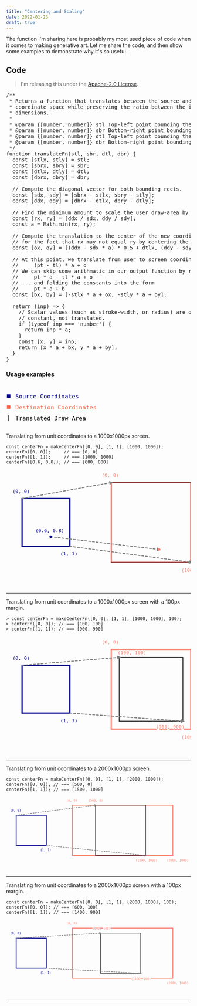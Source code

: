 ```yaml
---
title: "Centering and Scaling"
date: 2022-01-23
draft: true 
---
```


The function I'm sharing here is probably my most used piece of code when it
comes to making generative art. Let me share the code, and then show some
examples to demonstrate why it's so useful.

## Code

> I'm releasing this under the 
> [Apache-2.0 License](https://www.apache.org/licenses/LICENSE-2.0). 

<pre class="hl"><span class="hl com">/**</span>
<span class="hl com"> * Returns a function that translates between the source and destination</span>
<span class="hl com"> * coordinate space while preserving the ratio between the input x &amp; y</span>
<span class="hl com"> * dimensions.</span>
<span class="hl com"> *</span>
<span class="hl com"> * &#64;param {[number, number]} stl Top-left point bounding the source.</span>
<span class="hl com"> * &#64;param {[number, number]} sbr Bottom-right point bounding the source.</span>
<span class="hl com"> * &#64;param {[number, number]} dtl Top-left point bounding the destination.</span>
<span class="hl com"> * &#64;param {[number, number]} dbr Bottom-right point bounding the destination.</span>
<span class="hl com"> */</span>
<span class="hl kwa">function</span> <span class="hl kwd">translateFn</span><span class="hl opt">(</span>stl<span class="hl opt">,</span> sbr<span class="hl opt">,</span> dtl<span class="hl opt">,</span> dbr<span class="hl opt">) {</span>
  <span class="hl kwa">const</span> <span class="hl opt">[</span>stlx<span class="hl opt">,</span> stly<span class="hl opt">] =</span> stl<span class="hl opt">;</span>
  <span class="hl kwa">const</span> <span class="hl opt">[</span>sbrx<span class="hl opt">,</span> sbry<span class="hl opt">] =</span> sbr<span class="hl opt">;</span>
  <span class="hl kwa">const</span> <span class="hl opt">[</span>dtlx<span class="hl opt">,</span> dtly<span class="hl opt">] =</span> dtl<span class="hl opt">;</span>
  <span class="hl kwa">const</span> <span class="hl opt">[</span>dbrx<span class="hl opt">,</span> dbry<span class="hl opt">] =</span> dbr<span class="hl opt">;</span>

  <span class="hl slc">// Compute the diagonal vector for both bounding rects.</span>
  <span class="hl kwa">const</span> <span class="hl opt">[</span>sdx<span class="hl opt">,</span> sdy<span class="hl opt">] = [</span>sbrx <span class="hl opt">-</span> stlx<span class="hl opt">,</span> sbry <span class="hl opt">-</span> stly<span class="hl opt">];</span>
  <span class="hl kwa">const</span> <span class="hl opt">[</span>ddx<span class="hl opt">,</span> ddy<span class="hl opt">] = [</span>dbrx <span class="hl opt">-</span> dtlx<span class="hl opt">,</span> dbry <span class="hl opt">-</span> dtly<span class="hl opt">];</span>

  <span class="hl slc">// Find the minimum amount to scale the user draw-area by to fill the screen.</span>
  <span class="hl kwa">const</span> <span class="hl opt">[</span>rx<span class="hl opt">,</span> ry<span class="hl opt">] = [</span>ddx <span class="hl opt">/</span> sdx<span class="hl opt">,</span> ddy <span class="hl opt">/</span> sdy<span class="hl opt">];</span>
  <span class="hl kwa">const</span> a <span class="hl opt">=</span> Math<span class="hl opt">.</span><span class="hl kwd">min</span><span class="hl opt">(</span>rx<span class="hl opt">,</span> ry<span class="hl opt">);</span>

  <span class="hl slc">// Compute the translation to the center of the new coordinates, accounting </span>
  <span class="hl slc">// for the fact that rx may not equal ry by centering the smaller dimension.</span>
  <span class="hl kwa">const</span> <span class="hl opt">[</span>ox<span class="hl opt">,</span> oy<span class="hl opt">] = [(</span>ddx <span class="hl opt">-</span> sdx <span class="hl opt">*</span> a<span class="hl opt">) *</span> <span class="hl num">0.5</span> <span class="hl opt">+</span> dtlx<span class="hl opt">, (</span>ddy <span class="hl opt">-</span> sdy <span class="hl opt">*</span> a<span class="hl opt">) *</span> <span class="hl num">0.5</span> <span class="hl opt">+</span> dtly<span class="hl opt">];</span>

  <span class="hl slc">// At this point, we translate from user to screen coordinates using</span>
  <span class="hl slc">//     (pt - tl) * a + o</span>
  <span class="hl slc">// We can skip some arithmatic in our output function by rewriting as</span>
  <span class="hl slc">//     pt * a - tl * a + o</span>
  <span class="hl slc">// ... and folding the constants into the form</span>
  <span class="hl slc">//     pt * a + b</span>
  <span class="hl kwa">const</span> <span class="hl opt">[</span>bx<span class="hl opt">,</span> by<span class="hl opt">] = [-</span>stlx <span class="hl opt">*</span> a <span class="hl opt">+</span> ox<span class="hl opt">, -</span>stly <span class="hl opt">*</span> a <span class="hl opt">+</span> oy<span class="hl opt">];</span>

  <span class="hl kwa">return</span> <span class="hl opt">(</span>inp<span class="hl opt">) =&gt; {</span>
    <span class="hl slc">// Scalar values (such as stroke-width, or radius) are only scaled by a</span>
    <span class="hl slc">// constant, not translated.</span>
    <span class="hl kwa">if</span> <span class="hl opt">(</span><span class="hl kwa">typeof</span> inp <span class="hl opt">===</span> <span class="hl str">&apos;number&apos;</span><span class="hl opt">) {</span>
      <span class="hl kwa">return</span> inp <span class="hl opt">*</span> a<span class="hl opt">;</span>
    <span class="hl opt">}</span>
    <span class="hl kwa">const</span> <span class="hl opt">[</span>x<span class="hl opt">,</span> y<span class="hl opt">] =</span> inp<span class="hl opt">;</span>
    <span class="hl kwa">return</span> <span class="hl opt">[</span>x <span class="hl opt">*</span> a <span class="hl opt">+</span> bx<span class="hl opt">,</span> y <span class="hl opt">*</span> a <span class="hl opt">+</span> by<span class="hl opt">];</span>
  <span class="hl opt">}</span>
<span class="hl opt">}</span>
</pre>

### Usage examples

<svg width="100%" height="120px">
  <text x="2px" y="38px" style="font:16px monospace;fill:darkblue">■</text>
  <text x="25px" y="40px" style="font:16px monospace;fill:darkblue">Source Coordinates</text>
  <text x="2px" y="68px" style="font:16px monospace;fill:tomato">■</text>
  <text x="25px" y="70px" style="font:16px monospace;fill:tomato">Destination Coordinates</text>
  <text x="2px" y="98px" style="font:16px monospace;fill:black">|</text>
  <text x="25px" y="100px" style="font:16px monospace;fill:black">Translated Draw Area</text>
</svg>

Translating from unit coordinates to a 1000x1000px screen.

```
const centerFn = makeCenterFn([0, 0], [1, 1], [1000, 1000]);
centerFn([0, 0]);     // === [0, 0]
centerFn([1, 1]);     // === [1000, 1000]
centerFn([0.6, 0.8]); // === [600, 800]
```

<svg width="100%" height="370px" viewbox="0 0 580 370">
  <defs>
    <marker id="arrowhead" markerWidth="4" markerHeight="4" refX="2" refY="2" orient="auto">
      <polygon fill="grey" points="0 0, 4 2, 0 4" />
    </marker>
  </defs>
  <text x="20px" y="72px" style="font:15px monospace;fill:darkblue">(0, 0)</text>
  <text x="170px" y="268px" style="font:15px monospace;fill:darkblue">(1, 1)</text>
  <text x="92px" y="196px" style="font:15px monospace;fill:darkblue">(0.6, 0.8)</text>
  <rect x="50px" y="90px" width="150px" height="150px" style="fill:none;stroke:darkblue;stroke-width:4px"/>
  <text x="300px" y="22px" style="font:15px monospace;fill:salmon">(0, 0)</text>
  <text x="550px" y="320px" style="font:15px monospace;fill:salmon">(1000, 1000)</text>
  <rect x="330px" y="40px" width="250px" height="250px" style="fill:none;stroke:salmon;stroke-width:4px"/>
  <rect x="330px" y="40px" width="250px" height="250px" style="fill:none;stroke:black;stroke-width:1px"/>
  <line x1="50px" y1="90px" x2="330px" y2="40px" marker-end="url(#arrowhead)" style="stroke:grey;stroke-width:3px;stroke-linecap:round;stroke-dasharray:6"/>
  <line x1="200px" y1="240px" x2="580px" y2="290px" marker-end="url(#arrowhead)" style="stroke:grey;stroke-width:3px;stroke-linecap:round;stroke-dasharray:6"/>
  <line x1="140px" y1="210px" x2="480px" y2="250px" marker-end="url(#arrowhead)" style="stroke:grey;stroke-width:3px;stroke-linecap:round;stroke-dasharray:6"/>
  <circle cx="140px" cy="210px" r="4px" style="fill:darkblue"/>
  <circle cx="480px" cy="250px" r="4px" style="fill:salmon"/>
</svg>

---

Translating from unit coordinates to a 1000x1000px screen with a 100px margin.

```
> const centerFn = makeCenterFn([0, 0], [1, 1], [1000, 1000], 100);
> centerFn([0, 0]); // === [100, 100]
> centerFn([1, 1]); // === [900, 900]
```

<svg width="100%" height="370px" viewbox="0 0 580 370">
  <defs>
    <marker id="arrowhead" markerWidth="4" markerHeight="4" refX="2" refY="2" orient="auto">
      <polygon fill="grey" points="0 0, 4 2, 0 4" />
    </marker>
  </defs>
  <text x="20px" y="72px" style="font:15px monospace;fill:darkblue">(0, 0)</text>
  <text x="170px" y="268px" style="font:15px monospace;fill:darkblue">(1, 1)</text>
  <rect x="50px" y="90px" width="150px" height="150px" style="fill:none;stroke:darkblue;stroke-width:4px"/>
  <text x="300px" y="22px" style="font:15px monospace;fill:salmon">(0, 0)</text>
  <text x="550px" y="320px" style="font:15px monospace;fill:salmon">(1000, 1000)</text>
  <rect x="330px" y="40px" width="250px" height="250px" style="fill:none;stroke:salmon;stroke-width:4px"/>
  <rect x="355px" y="65px" width="200px" height="200px" style="fill:none;stroke:black;stroke-width:2px"/>
  <line x1="50px" y1="90px" x2="355px" y2="65px" marker-end="url(#arrowhead)" style="stroke:grey;stroke-width:3px;stroke-linecap:round;stroke-dasharray:6"/>
  <line x1="200px" y1="240px" x2="555px" y2="265px" marker-end="url(#arrowhead)" style="stroke:grey;stroke-width:3px;stroke-linecap:round;stroke-dasharray:6"/>
  <text x="350px" y="55px" style="font:15px monospace;stroke:white;stroke-width:6px">(100, 100)</text>
  <text x="350px" y="55px" style="font:15px monospace;fill:salmon">(100, 100)</text>
  <text x="470px" y="288px" style="font:15px monospace;stroke:white;stroke-width:6px">(900, 900)</text>
  <text x="470px" y="288px" style="font:15px monospace;fill:salmon">(900, 900)</text>
</svg>

---

Translating from unit coordinates to a 2000x1000px screen.

```
const centerFn = makeCenterFn([0, 0], [1, 1], [2000, 1000]);
centerFn([0, 0]); // === [500, 0]
centerFn([1, 1]); // === [1500, 1000]
```

<svg width="100%" height="370px" viewbox="0 0 920 370">
  <defs>
    <marker id="arrowhead" markerWidth="4" markerHeight="4" refX="2" refY="2" orient="auto">
      <polygon fill="grey" points="0 0, 4 2, 0 4" />
    </marker>
  </defs>
  <text x="20px" y="72px" style="font:15px monospace;fill:darkblue">(0, 0)</text>
  <text x="170px" y="268px" style="font:15px monospace;fill:darkblue">(1, 1)</text>
  <rect x="50px" y="90px" width="150px" height="150px" style="fill:none;stroke:darkblue;stroke-width:4px"/>
  <text x="300px" y="22px" style="font:15px monospace;fill:salmon">(0, 0)</text>
  <text x="800px" y="320px" style="font:15px monospace;fill:salmon">(2000, 1000)</text>
  <text x="410px" y="22px" style="font:15px monospace;fill:salmon">(500, 0)</text>
  <text x="645px" y="320px" style="font:15px monospace;fill:salmon">(1500, 1000)</text>
  <rect x="330px" y="40px" width="500px" height="250px" style="fill:none;stroke:salmon;stroke-width:4px"/>
  <rect x="445px" y="40px" width="250px" height="250px" style="fill:none;stroke:black;stroke-width:2px"/>
  <line x1="50px" y1="90px" x2="445px" y2="40px" marker-end="url(#arrowhead)" style="stroke:grey;stroke-width:3px;stroke-linecap:round;stroke-dasharray:6"/>
  <line x1="200px" y1="240px" x2="695px" y2="290px" marker-end="url(#arrowhead)" style="stroke:grey;stroke-width:3px;stroke-linecap:round;stroke-dasharray:6"/>
</svg>

---

Translating from unit coordinates to a 2000x1000px screen with a 100px margin.

```
const centerFn = makeCenterFn([0, 0], [1, 1], [2000, 1000], 100);
centerFn([0, 0]); // === [600, 100]
centerFn([1, 1]); // === [1400, 900]
```

<svg width="100%" height="370px" viewbox="0 0 920 370">
  <defs>
    <marker id="arrowhead" markerWidth="4" markerHeight="4" refX="2" refY="2" orient="auto">
      <polygon fill="grey" points="0 0, 4 2, 0 4" />
    </marker>
  </defs>
  <text x="20px" y="72px" style="font:15px monospace;fill:darkblue">(0, 0)</text>
  <text x="170px" y="268px" style="font:15px monospace;fill:darkblue">(1, 1)</text>
  <rect x="50px" y="90px" width="150px" height="150px" style="fill:none;stroke:darkblue;stroke-width:4px"/>
  <text x="300px" y="22px" style="font:15px monospace;fill:salmon">(0, 0)</text>
  <text x="800px" y="320px" style="font:15px monospace;fill:salmon">(2000, 1000)</text>
  <rect x="330px" y="40px" width="500px" height="250px" style="fill:none;stroke:salmon;stroke-width:4px"/>
  <rect x="470px" y="65px" width="200px" height="200px" style="fill:none;stroke:black;stroke-width:2px"/>
  <line x1="50px" y1="90px" x2="470px" y2="65px" marker-end="url(#arrowhead)" style="stroke:grey;stroke-width:3px;stroke-linecap:round;stroke-dasharray:6"/>
  <line x1="200px" y1="240px" x2="670px" y2="265px" marker-end="url(#arrowhead)" style="stroke:grey;stroke-width:3px;stroke-linecap:round;stroke-dasharray:6"/>
  <text x="430px" y="48px" style="font:15px monospace;stroke:white;stroke-width:6px">(600, 100)</text>
  <text x="430px" y="48px" style="font:15px monospace;fill:salmon">(600, 100)</text>
  <text x="622px" y="299px" style="font:15px monospace;stroke:white;stroke-width:6px">(1400, 900)</text>
  <text x="622px" y="299px" style="font:15px monospace;fill:salmon">(1400, 900)</text>
</svg>

---

